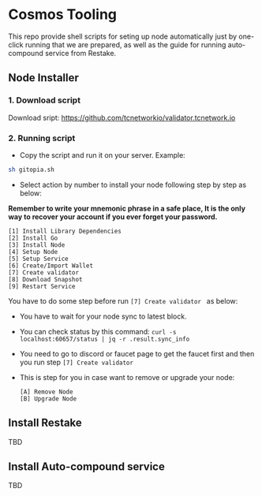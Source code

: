# Cosmos Tooling

This repo provide shell scripts for seting up node automatically just by one-click running that we are prepared, as well as the guide for running auto-compound service from Restake.

## Node Installer

### 1. Download script

Download sript: https://github.com/tcnetworkio/validator.tcnetwork.io

### 2. Running script

- Copy the script and run it on your server.
Example:
```sh
sh gitopia.sh
```
- Select action by number to install your node following step by step as below:

 **Remember to write your mnemonic phrase in a safe place, 
 It is the only way to recover your account if you ever forget your password.**


  ```
  [1] Install Library Dependencies
  [2] Install Go
  [3] Install Node
  [4] Setup Node
  [5] Setup Service
  [6] Create/Import Wallet
  [7] Create validator
  [8] Download Snapshot
  [9] Restart Service
  ```


You have to do some step before run `[7] Create validator ` as below:
 - You have to wait for your node sync to latest block. 
 - You can check status by this command: `curl -s localhost:60657/status | jq -r .result.sync_info`
 - You need to go to discord or faucet page to get the faucet first and then you run step `[7] Create validator ` 

- This is step for you in case want to remove or upgrade your node:

  ```
  [A] Remove Node
  [B] Upgrade Node
  ```

## Install Restake

TBD

## Install Auto-compound service

TBD
